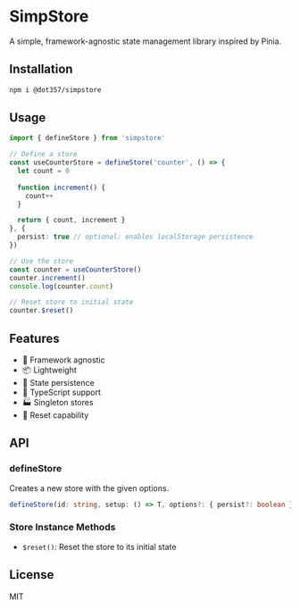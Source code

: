 # SimpStore

A simple, framework-agnostic state management library inspired by Pinia.

## Installation

```bash
npm i @dot357/simpstore
```

## Usage

```typescript
import { defineStore } from 'simpstore'

// Define a store
const useCounterStore = defineStore('counter', () => {
  let count = 0
  
  function increment() {
    count++
  }

  return { count, increment }
}, {
  persist: true // optional: enables localStorage persistence
})

// Use the store
const counter = useCounterStore()
counter.increment()
console.log(counter.count)

// Reset store to initial state
counter.$reset()
```

## Features

- 🎯 Framework agnostic
- 📦 Lightweight
- 🔄 State persistence
- 💪 TypeScript support
- 🏭 Singleton stores
- 🔄 Reset capability

## API

### defineStore

Creates a new store with the given options.

```typescript
defineStore(id: string, setup: () => T, options?: { persist?: boolean }): () => Store
```

### Store Instance Methods

- `$reset()`: Reset the store to its initial state

## License

MIT